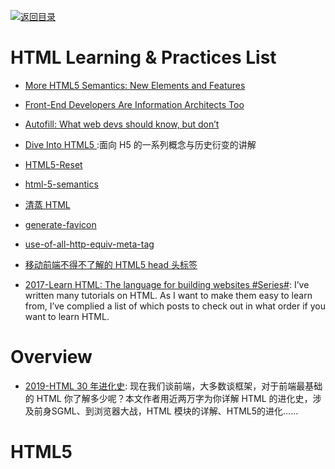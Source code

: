 [![返回目录](https://user-images.githubusercontent.com/5803001/38079637-ff0abcf0-3371-11e8-9b76-ad651620afc7.jpg)](https://github.com/wx-chevalier/Awesome-Lists)

# HTML  Learning & Practices List

- [More HTML5 Semantics: New Elements and Features](http://6me.us/RAy)

- [Front-End Developers Are Information Architects Too](https://24ways.org/2016/front-end-developers-are-information-architects-too)

- [Autofill: What web devs should know, but don’t](https://cloudfour.com/thinks/autofill-what-web-devs-should-know-but-dont/)

- [Dive Into HTML5 ](http://diveintohtml5.info/table-of-contents.html#storage):面向 H5 的一系列概念与历史衍变的讲解

- [HTML5-Reset](https://github.com/murtaugh/HTML5-Reset)

- [html-5-semantics](http://www.hongkiat.com/blog/html-5-semantics/)

- [清蒸 HTML](https://zhuanlan.zhihu.com/p/22909445)

- [generate-favicon](http://www.generate-favicon.com/)

- [use-of-all-http-equiv-meta-tag](http://www.frontendevelopers.com/use-of-all-http-equiv-meta-tag/)

- [移动前端不得不了解的 HTML5 head 头标签](http://www.css88.com/archives/6410)

- [2017-Learn HTML: The language for building websites #Series#](https://codetheweb.blog/learn/html/):
  I’ve written many tutorials on HTML. As I want to make them easy to learn from, I’ve complied a list of which posts to check out in what order if you want to learn HTML.

# Overview 

- [2019-HTML 30 年进化史](https://mp.weixin.qq.com/s/Af52wIDTn02-c_7tnRJpnQ): 现在我们谈前端，大多数谈框架，对于前端最基础的 HTML 你了解多少呢？本文作者用近两万字为你详解 HTML 的进化史，涉及前身SGML、到浏览器大战，HTML 模块的详解、HTML5的进化……

# HTML5

